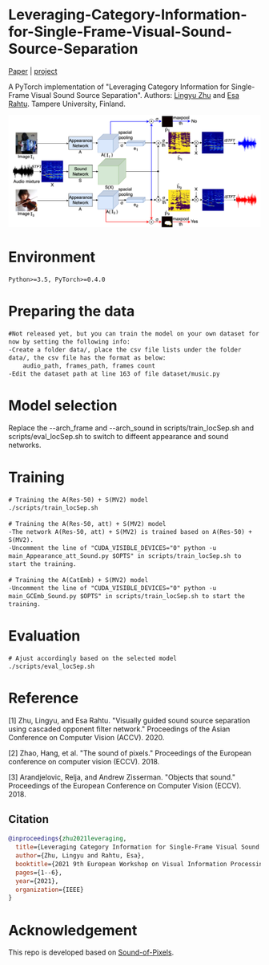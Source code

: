 # Leveraging-Category-Information-for-Single-Frame-Visual-Sound-Source-Separation

[Paper](https://arxiv.org/pdf/2007.07984.pdf) | [project](https://ly-zhu.github.io/leveraging-category-information-for-single-frame-visual-sound-source-separation)

A PyTorch implementation of "Leveraging Category Information for Single-Frame Visual Sound Source Separation". Authors: [Lingyu Zhu](https://ly-zhu.github.io) and [Esa Rahtu](http://esa.rahtu.fi). Tampere University, Finland.

<img src="figures/locSep3_MUSIC.png" width="800"/>

<!-- ## Examples of Sound Source Separation
<img src="Leveraging-Category-Information-for-Single-Frame-Visual-Sound-Source-Separation/figures/locSep_vis_MUSIC.png" width="800"/>

## Examples of Sound Source Localization
<img src="Leveraging-Category-Information-for-Single-Frame-Visual-Sound-Source-Separation/figures/loc_vis_MUSIC_res50_dv3p.png" width="800"/>
-->

# Environment
	Python>=3.5, PyTorch>=0.4.0

# Preparing the data
	#Not released yet, but you can train the model on your own dataset for now by setting the following info:
	-Create a folder data/, place the csv file lists under the folder data/, the csv file has the format as below: 
		audio_path, frames_path, frames count
	-Edit the dataset path at line 163 of file dataset/music.py
		

# Model selection
Replace the --arch_frame and --arch_sound in scripts/train_locSep.sh and scripts/eval_locSep.sh to switch to diffeent appearance and sound networks.

# Training
	# Training the A(Res-50) + S(MV2) model
	./scripts/train_locSep.sh

	# Training the A(Res-50, att) + S(MV2) model
	-The network A(Res-50, att) + S(MV2) is trained based on A(Res-50) + S(MV2). 
	-Uncomment the line of "CUDA_VISIBLE_DEVICES="0" python -u main_Appearance_att_Sound.py $OPTS" in scripts/train_locSep.sh to start the training.

	# Training the A(CatEmb) + S(MV2) model
	-Uncomment the line of "CUDA_VISIBLE_DEVICES="0" python -u main_GCEmb_Sound.py $OPTS" in scripts/train_locSep.sh to start the training.


# Evaluation
	# Ajust accordingly based on the selected model
	./scripts/eval_locSep.sh


# Reference

[1] Zhu, Lingyu, and Esa Rahtu. "Visually guided sound source separation using cascaded opponent filter network." Proceedings of the Asian Conference on Computer Vision (ACCV). 2020.

[2] Zhao, Hang, et al. "The sound of pixels." Proceedings of the European conference on computer vision (ECCV). 2018.

[3] Arandjelovic, Relja, and Andrew Zisserman. "Objects that sound." Proceedings of the European Conference on Computer Vision (ECCV). 2018.

## Citation
```bibtex   
@inproceedings{zhu2021leveraging,
  title={Leveraging Category Information for Single-Frame Visual Sound Source Separation},
  author={Zhu, Lingyu and Rahtu, Esa},
  booktitle={2021 9th European Workshop on Visual Information Processing (EUVIP)},
  pages={1--6},
  year={2021},
  organization={IEEE}
}
```

# Acknowledgement
This repo is developed based on [Sound-of-Pixels](https://github.com/hangzhaomit/Sound-of-Pixels).
